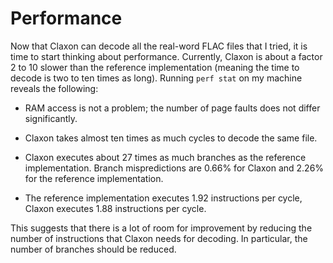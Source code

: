Performance
===========

Now that Claxon can decode all the real-word FLAC files that I tried, it is time
to start thinking about performance. Currently, Claxon is about a factor 2 to 10
slower than the reference implementation (meaning the time to decode is two to
ten times as long). Running `perf stat` on my machine reveals the following:

 - RAM access is not a problem; the number of page faults does not differ
   significantly.

 - Claxon takes almost ten times as much cycles to decode the same file.

 - Claxon executes about 27 times as much branches as the reference
   implementation. Branch mispredictions are 0.66% for Claxon and 2.26% for the
   reference implementation.

 - The reference implementation executes 1.92 instructions per cycle, Claxon
   executes 1.88 instructions per cycle.

This suggests that there is a lot of room for improvement by reducing the number
of instructions that Claxon needs for decoding. In particular, the number of
branches should be reduced.
